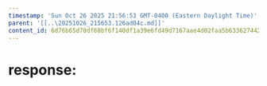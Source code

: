 ```yaml
---
timestamp: 'Sun Oct 26 2025 21:56:53 GMT-0400 (Eastern Daylight Time)'
parent: '[[..\20251026_215653.126ad04c.md]]'
content_id: 6d76b65d70df68bf6f140df1a39e6fd49d7167aae4d02faa5b63362744266256
---
```


# response:
